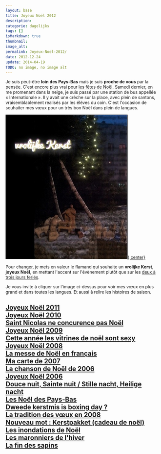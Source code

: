 ```yaml
---
layout: base
title: Joyeux Noël 2012
description: 
categorie: dagelijks
tags: []
isMarkdown: true
thumbnail: 
image_alt: 
permalink: Joyeux-Noel-2012/
date: 2012-12-24
update: 2014-04-19
TODO: no image, no image alt
---
```




Je suis peut-être **loin des Pays-Bas** mais je suis **proche de vous** par la pensée. C'est encore plus vrai pour [les fêtes de Noël](/noel-des-pays-bas). Samedi dernier, en me promenant dans la neige, je suis passé par une station de bus appellée « Internationale ». Il y avait une crèche sur la place, avec plein de santons, vraisemblablement réalisés par les élèves du coin. C'est l'occasion de souhaiter mes vœux pour un très bon Noël dans plein de langues.

[![Vrolijke Kerst](vrolijke-Kerst-2012.jpg){.center}](http://alix.guillard.fr/voeux/2012/joyeux-noel.php)

Pour changer, je mets en valeur le flamand qui souhaite un **vrolijke Kerst**, **joyeux Noël**, en mettant l'accent sur l'évènement plutôt que sur les [deux à trois jours feriés](/noel-des-pays-bas).

Je vous invite à cliquer sur l'image ci-dessus pour voir mes vœux en plus grand et dans toutes les langues. Et aussi à relire les histoires de saison.

[Joyeux Noël 2011](/Joyeux-Noel-2011)  
[Joyeux Noël 2010](/joyeux-noel-2010)  
[Saint Nicolas ne concurence pas Noël](/saint-nicolas-ne-concurence-pas-noel)  
[Joyeux Noël 2009](/joyeux-noel-2009)  
[Cette année les vitrines de noël sont sexy](/vitrines-de-noel-sexy)  
[Joyeux Noël 2008](/joyeux-noel-2008)  
[La messe de Noël en français](/la-messe-de-noel-en-francais)  
[Ma carte de 2007](http://alix.guillard.fr/voeux/2007/joyeux-noel.php)  
[La chanson de Noël de 2006](/chanson-de-noel)  
[Joyeux Noël 2006](/meilleurs-voeux-pour-noel)  
[Douce nuit, Sainte nuit / Stille nacht, Heilige nacht](/douce-nuit-sainte-nuit-stille-nacht-heilige-nacht)  
[Les Noël des Pays-Bas](/noel-des-pays-bas)  
[Dweede kerstmis is boxing day ?](/dweede-kerstmis-is-boxing-day)  
[La tradition des vœux en 2008](/pour-les-voeux-c-est-fini)  
[Nouveau mot : Kerstpakket (cadeau de noël)](/dweede-kerstmis-is-boxing-day)  
[Les inondations de Noël](/les-inondations-de-noel)  
[Les maronniers de l'hiver](/les-marronniers-de-l-hiver)  
[La fin des sapins](/la-fin-des-sapins)  
---
